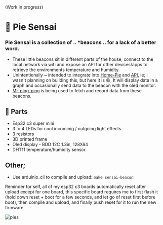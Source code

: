 (Work in progress)

# 🥧 Pie Sensai
### Pie Sensai is a collection of .. *beacons .. for a lack of a better word.

- These little beacons sit in different parts of the house, connect to the local network via wifi and expose an API for other devices/apps to retrieve the environments temperature and humidity.
- Unintentionally ~ intended to integrate into [Home-Pie](https://github.com/LouisRossouw/home-pie-desktop) and [API](https://github.com/LouisRossouw/home-pie-server), ie; i wasn't planning on building this, but here it is 😆, It will display data in a graph and occasionally send data to the beacon with the oled monitor.
- [Mr-ping-ping](https://github.com/LouisRossouw/mr-ping-ping) is being used to fetch and record data from these beacons.

## 🍦 Parts

- Esp32 c3 super mini
- 3 to 4 LEDs for cool incominig / outgoing light effects.
- 3 resistors
- 3D printed frame
- Oled display - BDD 12C 1.3in, 128X64
- DHT11 temperature/humidity sensor

## Other;

- Use arduinio_cli to compile and upload: `make sensai-beacon`

Reminder for self, all of my esp32 c3 boards automatically reset after upload except for one board, 
this specific board requires me to first flash it (hold down reset + boot for a few seconds, and let go of reset first before boot), then compile and upload, and finally push reset for it to run the new firmware.


![pies](https://github.com/user-attachments/assets/d39e6d7b-e0d5-4c31-91fe-12335591b47c)





